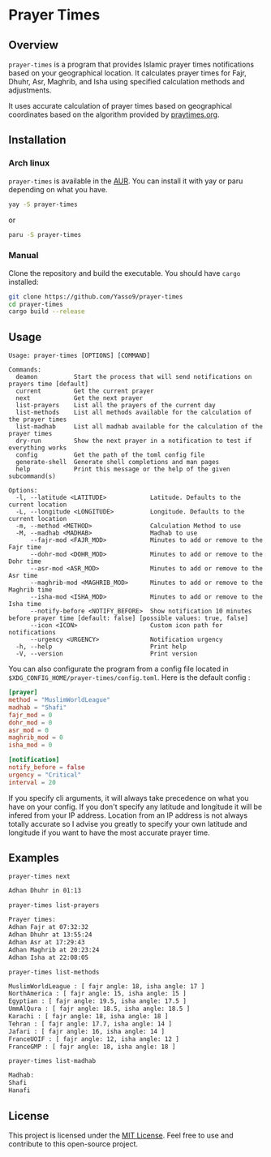 # Prayer Times

## Overview

`prayer-times` is a program that provides Islamic prayer times notifications based on your geographical location. It calculates prayer times for Fajr, Dhuhr, Asr, Maghrib, and Isha using specified calculation methods and adjustments.

It uses accurate calculation of prayer times based on geographical coordinates based on the algorithm provided by [praytimes.org](http://praytimes.org/).

## Installation

### Arch linux

`prayer-times` is available in the [AUR](https://aur.archlinux.org/). You can install it with yay or paru depending on what you have.

```sh
yay -S prayer-times
```

or

```sh
paru -S prayer-times
```

### Manual

Clone the repository and build the executable. You should have `cargo` installed:

```sh
git clone https://github.com/Yasso9/prayer-times
cd prayer-times
cargo build --release
```

## Usage

```man
Usage: prayer-times [OPTIONS] [COMMAND]

Commands:
  deamon          Start the process that will send notifications on prayers time [default]
  current         Get the current prayer
  next            Get the next prayer
  list-prayers    List all the prayers of the current day
  list-methods    List all methods available for the calculation of the prayer times
  list-madhab     List all madhab available for the calculation of the prayer times
  dry-run         Show the next prayer in a notification to test if everything works
  config          Get the path of the toml config file
  generate-shell  Generate shell completions and man pages
  help            Print this message or the help of the given subcommand(s)

Options:
  -l, --latitude <LATITUDE>            Latitude. Defaults to the current location
  -L, --longitude <LONGITUDE>          Longitude. Defaults to the current location
  -m, --method <METHOD>                Calculation Method to use
  -M, --madhab <MADHAB>                Madhab to use
      --fajr-mod <FAJR_MOD>            Minutes to add or remove to the Fajr time
      --dohr-mod <DOHR_MOD>            Minutes to add or remove to the Dohr time
      --asr-mod <ASR_MOD>              Minutes to add or remove to the Asr time
      --maghrib-mod <MAGHRIB_MOD>      Minutes to add or remove to the Maghrib time
      --isha-mod <ISHA_MOD>            Minutes to add or remove to the Isha time
      --notify-before <NOTIFY_BEFORE>  Show notification 10 minutes before prayer time [default: false] [possible values: true, false]
      --icon <ICON>                    Custom icon path for notifications
      --urgency <URGENCY>              Notification urgency
  -h, --help                           Print help
  -V, --version                        Print version
```

You can also configurate the program from a config file located in `$XDG_CONFIG_HOME/prayer-times/config.toml`. Here is the default config :

```toml
[prayer]
method = "MuslimWorldLeague"
madhab = "Shafi"
fajr_mod = 0
dohr_mod = 0
asr_mod = 0
maghrib_mod = 0
isha_mod = 0

[notification]
notify_before = false
urgency = "Critical"
interval = 20
```

If you specify cli arguments, it will always take precedence on what you have on your config. If you don't specify any latitude and longitude it will be infered from your IP address. Location from an IP address is not always totally accurate so I advise you greatly to specify your own latitude and longitude if you want to have the most accurate prayer time.

## Examples

`prayer-times next`
```sh
Adhan Dhuhr in 01:13
```

`prayer-times list-prayers`
```sh
Prayer times:
Adhan Fajr at 07:32:32
Adhan Dhuhr at 13:55:24
Adhan Asr at 17:29:43
Adhan Maghrib at 20:23:24
Adhan Isha at 22:08:05
```

`prayer-times list-methods`
```sh
MuslimWorldLeague : [ fajr angle: 18, isha angle: 17 ]
NorthAmerica : [ fajr angle: 15, isha angle: 15 ]
Egyptian : [ fajr angle: 19.5, isha angle: 17.5 ]
UmmAlQura : [ fajr angle: 18.5, isha angle: 18.5 ]
Karachi : [ fajr angle: 18, isha angle: 18 ]
Tehran : [ fajr angle: 17.7, isha angle: 14 ]
Jafari : [ fajr angle: 16, isha angle: 14 ]
FranceUOIF : [ fajr angle: 12, isha angle: 12 ]
FranceGMP : [ fajr angle: 18, isha angle: 18 ]
```

`prayer-times list-madhab`
```sh
Madhab:
Shafi
Hanafi
```


## License

This project is licensed under the [MIT License](LICENSE). Feel free to use and contribute to this open-source project.
